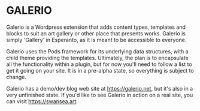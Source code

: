 # GALERIO

Galerio is a Wordpress extension that adds content types, templates and blocks to suit an art gallery or other place that presents works. Galerio is simply 'Gallery' in Esperanto, as it is meant to be accessible to everyone.

Galerio uses the Pods framework for its underlying data structures, with a child theme providing the templates. Ultimately, the plan is to encapsulate all the functionality within a plugin, but for now you'll need to follow a list to get it going on your site. It is in a pre-alpha state, so everything is subject to change.

Galerio has a demo/dev blog web site at https://galerio.net, but it's also in a very unfinished state. If you'd like to see Galerio in action on a real site, you can visit https://swansea.art.



